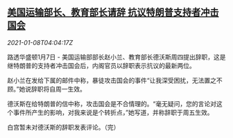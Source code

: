 <!--1610079796000-->
[美国运输部长、教育部长请辞 抗议特朗普支持者冲击国会](https://cn.reuters.com/article/usa-resignations-cabinet-members-0107-th-idCNKBS29D0F1)
------

<div><i>2021-01-08T04:04:17Z</i></div><p>路透华盛顿1月7日 - 美国运输部部长赵小兰、教育部长德沃斯周四提出辞职，这是继特朗普的支持者冲击国会后，内阁官员以辞职表示抗议的最新两位。</p><p>赵小兰在发给下属的邮件中称，暴徒攻击国会的事件“让我深受困扰，无法置之不顾。”她说辞职将自周一生效。</p><p>德沃斯在给特朗普的信中称，攻击国会是不合情理的。“毫无疑问，您的言论对这个事件所产生的影响，对我来说是个转折点，”她写道，并称辞职于周五生效。</p><p>白宫暂未对德沃斯的辞职发表评论。（完）</p>

